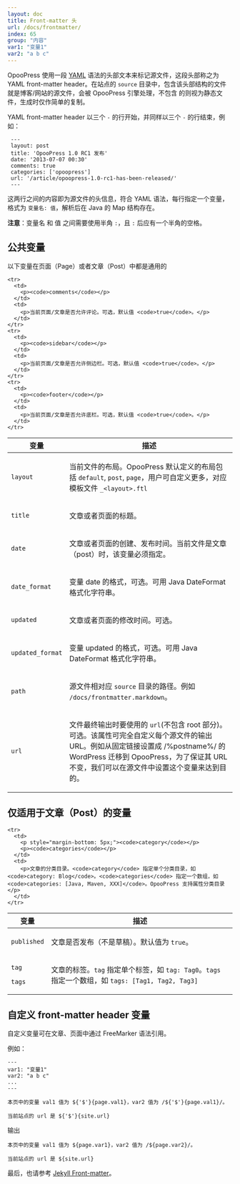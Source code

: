 ```yaml
---
layout: doc
title: Front-matter 头
url: /docs/frontmatter/
index: 65
group: "内容"
var1: "变量1"
var2: "a b c"
---
```


OpooPress 使用一段 [YAML](http://yaml.org/) 语法的头部文本来标记源文件，这段头部称之为 YAML front-matter header。在站点的 `source` 目录中，包含该头部结构的文件就是博客/网站的源文件，会被 OpooPress 引擎处理，不包含 的则视为静态文件，生成时仅作简单的复制。

YAML front-matter header 以三个 `-` 的行开始，并同样以三个 `-` 的行结束，例如：

```
 ---
 layout: post
 title: 'OpooPress 1.0 RC1 发布'
 date: '2013-07-07 00:30'
 comments: true
 categories: ['opoopress']
 url: '/article/opoopress-1.0-rc1-has-been-released/'
 ---
```

这两行之间的内容即为源文件的头信息，符合 YAML 语法，每行指定一个变量，格式为 `变量名: 值`，解析后在 Java 的 Map 结构存在。

**注意**：变量名 和 值 之间需要使用半角 `:`，且 `:` 后应有一个半角的空格。

## 公共变量

以下变量在页面（Page）或者文章（Post）中都是通用的

<table>
  <thead>
    <tr>
      <th>变量</th>
      <th>描述</th>
    </tr>
  </thead>
  <tbody>
    <tr>
      <td>
        <p><code>layout</code></p>
      </td>
      <td>
        <p>当前文件的布局。OpooPress 默认定义的布局包括 <code>default</code>, <code>post</code>, <code>page</code>，用户可自定义更多，对应模板文件 <code>_&lt;layout&gt;.ftl</code></p>
      </td>
    </tr>
    <tr>
      <td>
        <p><code>title</code></p>
      </td>
      <td>
        <p>文章或者页面的标题。</p>
      </td>
    </tr>
    <tr>
      <td>
        <p><code>date</code></p>
      </td>
      <td>
        <p>文章或者页面的创建、发布时间。当前文件是文章（post）时，该变量必须指定。</p>
      </td>
    </tr>
     <tr>
      <td>
        <p><code>date_format</code></p>
      </td>
      <td>
        <p>变量 date 的格式，可选。可用 Java DateFormat 格式化字符串。</p>
      </td>
    </tr>
    <tr>
      <td>
        <p><code>updated</code></p>
      </td>
      <td>
        <p>文章或者页面的修改时间。可选。</p>
      </td>
    </tr>
     <tr>
      <td>
        <p><code>updated_format</code></p>
      </td>
      <td>
        <p>变量 updated 的格式，可选。可用 Java DateFormat 格式化字符串。</p>
      </td>
    </tr>
   <tr>
      <td>
        <p><code>path</code></p>
      </td>
      <td>
        <p>源文件相对应 <code>source</code> 目录的路径。例如 <code>/docs/frontmatter.markdown</code>。</p>
      </td>
    </tr>
   <tr>
      <td>
        <p><code>url</code></p>
      </td>
      <td>
        <p>文件最终输出时要使用的 <code>url</code>(不包含 root 部分)。可选。该属性可完全自定义每个源文件的输出 URL。例如从固定链接设置成 /%postname%/ 的 WordPress 迁移到 OpooPress，为了保证其 URL 不变，我们可以在源文件中设置这个变量来达到目的。</p>
      </td>
    </tr>

    <tr>
      <td>
        <p><code>comments</code></p>
      </td>
      <td>
        <p>当前页面/文章是否允许评论。可选，默认值 <code>true</code>。</p>
      </td>
    </tr>
    <tr>
      <td>
        <p><code>sidebar</code></p>
      </td>
      <td>
        <p>当前页面/文章是否允许侧边栏。可选，默认值 <code>true</code>。</p>
      </td>
    </tr>
    <tr>
      <td>
        <p><code>footer</code></p>
      </td>
      <td>
        <p>当前页面/文章是否允许底栏。可选，默认值 <code>true</code>。</p>
      </td>
    </tr>

  </tbody>
</table>


## 仅适用于文章（Post）的变量


<table>
  <thead>
    <tr>
      <th>变量</th>
      <th>描述</th>
    </tr>
  </thead>
  <tbody>
    <tr>
      <td>
        <p><code>published</code></p>
      </td>
      <td>
        <p>文章是否发布（不是草稿）。默认值为 <code>true</code>。</p>
      </td>
    </tr>

    <tr>
      <td>
        <p style="margin-bottom: 5px;"><code>category</code></p>
        <p><code>categories</code></p>
      </td>
      <td>
        <p>文章的分类目录。<code>category</code> 指定单个分类目录，如 <code>category: Blog</code>。<code>categories</code> 指定一个数组，如 <code>categories: [Java, Maven, XXX]</code>。OpooPress 支持属性分类目录</p>
      </td>
    </tr>
 <tr>
      <td>
        <p style="margin-bottom: 5px;"><code>tag</code></p>
        <p><code>tags</code></p>
      </td>
      <td>
        <p>文章的标签。<code>tag</code> 指定单个标签，如 <code>tag: Tag0</code>。<code>tags</code> 指定一个数组，如 <code>tags: [Tag1, Tag2, Tag3]</code></p>
      </td>
    </tr>
  </tbody>
</table>

## 自定义 front-matter header 变量

自定义变量可在文章、页面中通过 FreeMarker 语法引用。

例如：

```
--- 
var1: "变量1"
var2: "a b c"
...
--- 

本页中的变量 val1 值为 ${'$'}{page.val1}，var2 值为 /${'$'}{page.val1}/。

当前站点的 url 是 ${'$'}{site.url}

```

输出
```
本页中的变量 val1 值为 ${page.var1}，var2 值为 /${page.var2}/。

当前站点的 url 是 ${site.url}
```


最后，也请参考 [Jekyll Front-matter](http://jekyllrb.com/docs/frontmatter/)。
